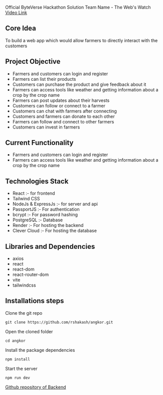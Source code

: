Official ByteVerse Hackathon Solution
Team Name - The Web's Watch 
[Video Link](https://drive.google.com/file/d/1Us2VzgvI2A3HlygrX84Wsm_tgnHHsT75/view?usp=drive_link)

## Core Idea
To build a web app which would allow farmers to directly interact with the customers

## Project Objective
- Farmers and customers can login and register
- Farmers can list their products
- Customers can purchase the product and give feedback about it
- Farmers can access tools  like weather and getting information about a crop by the crop name
- Farmers can post updates about their harvests
- Customers can follow or connect to a farmer
- Customers can chat with farmers after connecting
- Customers and farmers can donate to each other
- Farmers can follow and connect to other farmers
- Customers can invest in farmers

## Current Functionality
- Farmers and customers can login and register
- Farmers can access tools  like weather and getting information about a crop by the crop name

## Technologies Stack
- React :- for frontend
- Tailwind CSS
- NodeJs & ExpressJs :- for server and api
- PassportJS :- For authentication
- bcrypt :- For password hashing
- PostgreSQL :- Database
- Render :- For hosting the backend
- Clever Cloud :- For hosting the database

## Libraries and Dependencies
- axios
- react
- react-dom
- react-router-dom
- vite
- tailwindcss

## Installations steps
Clone the git repo
   
   ```git clone https://github.com/rshakash/angkor.git```

Open the cloned folder

```cd angkor```

Install the package dependencies

```npm install```

Start the server

```npm run dev```

[Github repository of Backend](https://github.com/rshakash/angkor-backend)
